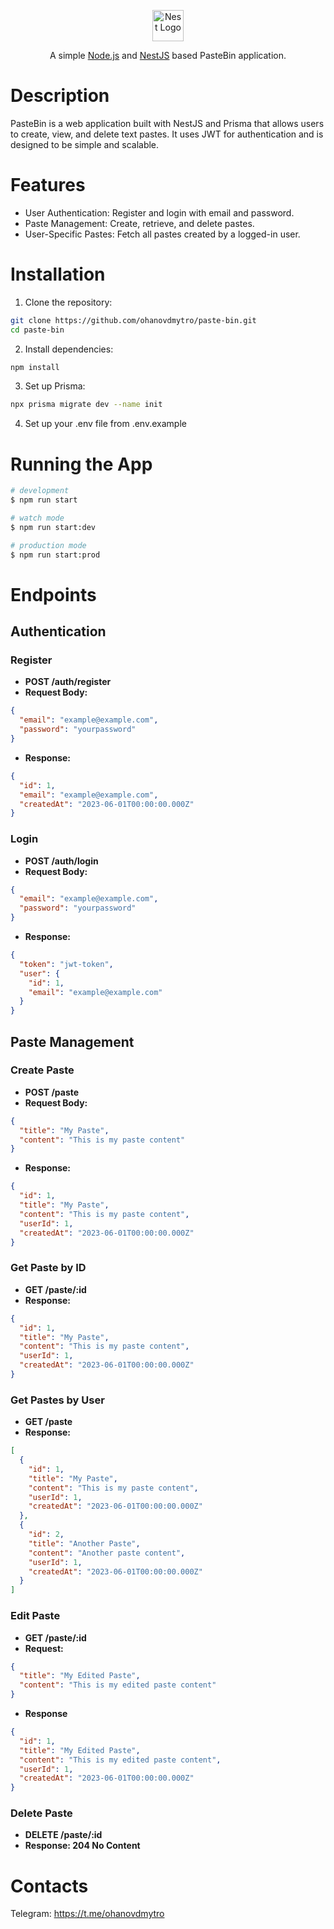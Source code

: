 <p align="center">
  <a href="https://nestjs.com/" target="blank"><img src="https://nestjs.com/img/logo-small.svg" width="50" alt="Nest Logo" /></a>
</p>
<p align="center">A simple <a href="http://nodejs.org" target="_blank">Node.js</a> and <a href="https://nestjs.com/" target="_blank">NestJS</a> based PasteBin application.</p>

# Description

PasteBin is a web application built with NestJS and Prisma that allows users to create, view, and delete text pastes. It uses JWT for authentication and is designed to be simple and scalable.

# Features

- User Authentication: Register and login with email and password.
- Paste Management: Create, retrieve, and delete pastes.
- User-Specific Pastes: Fetch all pastes created by a logged-in user.

# Installation

1. Clone the repository:

```bash
git clone https://github.com/ohanovdmytro/paste-bin.git
cd paste-bin
```

2. Install dependencies:

```bash
npm install
```

3. Set up Prisma:

```bash
npx prisma migrate dev --name init
```

4. Set up your .env file from .env.example

# Running the App

```bash
# development
$ npm run start

# watch mode
$ npm run start:dev

# production mode
$ npm run start:prod
```

# Endpoints

## Authentication

### Register

- **POST /auth/register**
- **Request Body:**

```json
{
  "email": "example@example.com",
  "password": "yourpassword"
}
```

- **Response:**

```json
{
  "id": 1,
  "email": "example@example.com",
  "createdAt": "2023-06-01T00:00:00.000Z"
}
```

### Login

- **POST /auth/login**
- **Request Body:**

```json
{
  "email": "example@example.com",
  "password": "yourpassword"
}
```

- **Response:**

```json
{
  "token": "jwt-token",
  "user": {
    "id": 1,
    "email": "example@example.com"
  }
}
```

## Paste Management

### Create Paste

- **POST /paste**
- **Request Body:**

```json
{
  "title": "My Paste",
  "content": "This is my paste content"
}
```

- **Response:**

```json
{
  "id": 1,
  "title": "My Paste",
  "content": "This is my paste content",
  "userId": 1,
  "createdAt": "2023-06-01T00:00:00.000Z"
}
```

### Get Paste by ID

- **GET /paste/:id**
- **Response:**

```json
{
  "id": 1,
  "title": "My Paste",
  "content": "This is my paste content",
  "userId": 1,
  "createdAt": "2023-06-01T00:00:00.000Z"
}
```

### Get Pastes by User

- **GET /paste**
- **Response:**

```json
[
  {
    "id": 1,
    "title": "My Paste",
    "content": "This is my paste content",
    "userId": 1,
    "createdAt": "2023-06-01T00:00:00.000Z"
  },
  {
    "id": 2,
    "title": "Another Paste",
    "content": "Another paste content",
    "userId": 1,
    "createdAt": "2023-06-01T00:00:00.000Z"
  }
]
```

### Edit Paste

- **GET /paste/:id**
- **Request:**

```json
{
  "title": "My Edited Paste",
  "content": "This is my edited paste content"
}
```

- **Response**
```json
{
  "id": 1,
  "title": "My Edited Paste",
  "content": "This is my edited paste content",
  "userId": 1,
  "createdAt": "2023-06-01T00:00:00.000Z"
}
```

### Delete Paste

- **DELETE /paste/:id**
- **Response: 204 No Content**

# Contacts

Telegram: https://t.me/ohanovdmytro
